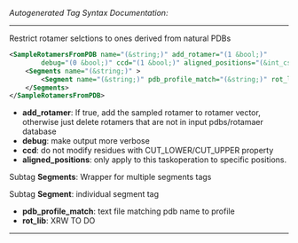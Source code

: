 <!-- THIS IS AN AUTOGENERATED FILE: Don't edit it directly, instead change the schema definition in the code itself. -->

_Autogenerated Tag Syntax Documentation:_

---
Restrict rotamer selctions to ones derived from natural PDBs

```xml
<SampleRotamersFromPDB name="(&string;)" add_rotamer="(1 &bool;)"
        debug="(0 &bool;)" ccd="(1 &bool;)" aligned_positions="(&int_cslist;)" >
    <Segments name="(&string;)" >
        <Segment name="(&string;)" pdb_profile_match="(&string;)" rot_lib="(&string;)" />
    </Segments>
</SampleRotamersFromPDB>
```

-   **add_rotamer**: If true, add the sampled rotamer to rotamer vector, otherwise just delete rotamers that are not in input pdbs/rotamaer database
-   **debug**: make output more verbose
-   **ccd**: do not modify residues with CUT_LOWER/CUT_UPPER property
-   **aligned_positions**: only apply to this taskoperation to specific positions.


Subtag **Segments**:   Wrapper for multiple segments tags



Subtag **Segment**:   individual segment tag

-   **pdb_profile_match**: text file matching pdb name to profile
-   **rot_lib**: XRW TO DO

---
